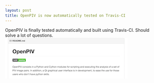 ```yaml
---
layout: post
title: OpenPIV is now automatically tested on Travis-CI 
---
```


OpenPIV is finally tested automatically and built using Travis-CI. Should solve a lot of questions. ![screenshot](../images/travis.png)
